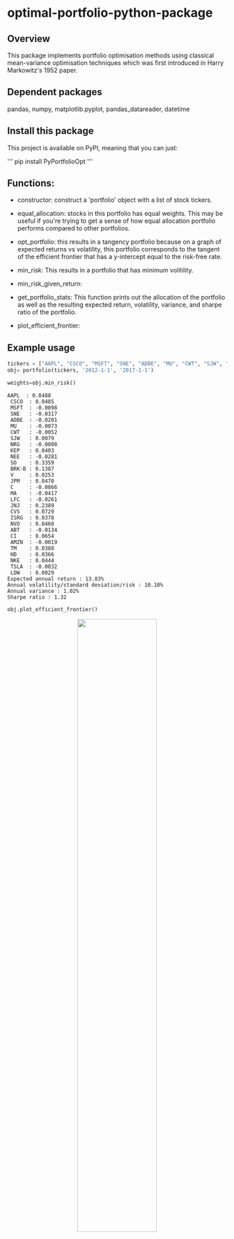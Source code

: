 # optimal-portfolio-python-package

## Overview

This package implements portfolio optimisation methods using classical mean-variance optimisation techniques which was first introduced in Harry Markowitz's 1952 paper.

## Dependent packages

pandas, numpy, matplotlib.pyplot, pandas_datareader, datetime

## Install this package

This project is available on PyPI, meaning that you can just:

'''
pip install PyPortfolioOpt
'''

## Functions:
- constructor: construct a 'portfolio' object with a list of stock tickers. 

- equal_allocation: stocks in this portfolio has equal weights. This may be useful if you're trying to get a sense of how equal allocation portfolio performs compared to other portfolios.

- opt_portfolio: this results in a tangency portfolio because on a graph of expected returns vs volatility, this portfolio corresponds to the tangent of the efficient frontier that has a y-intercept equal to the risk-free rate. 

- min_risk: This results in a portfolio that has minimum volitility. 

- min_risk_given_return: 

- get_portfolio_stats: This function prints out the allocation of the portfolio as well as the resulting expected return, volatility, variance, and sharpe ratio of the portfolio.

- plot_efficient_frontier:


## Example usage

```python
tickers = ["AAPL", "CSCO", "MSFT", "SNE", "ADBE", "MU", "CWT", "SJW", "NRG", "KEP", "NEE", "SO", "BRK-B", "V", "JPM", "C", "MA", "LFC", "JNJ", "CVS", "ISRG", "NVO", "ABT", "CI", "AMZN", "TM", "HD", "NKE", "TSLA", "LOW"]
obj= portfolio(tickers, '2012-1-1', '2017-1-1')
```

```python
weights=obj.min_risk()
```

```text
AAPL  : 0.0488
 CSCO  : 0.0485
 MSFT  : -0.0098
 SNE   : -0.0317
 ADBE  : -0.0201
 MU    : -0.0073
 CWT   : -0.0052
 SJW   : 0.0079
 NRG   : -0.0008
 KEP   : 0.0403
 NEE   : -0.0281
 SO    : 0.3359
 BRK-B : 0.1387
 V     : 0.0253
 JPM   : 0.0470
 C     : -0.0866
 MA    : -0.0417
 LFC   : -0.0261
 JNJ   : 0.2389
 CVS   : 0.0729
 ISRG  : 0.0378
 NVO   : 0.0460
 ABT   : -0.0134
 CI    : 0.0654
 AMZN  : -0.0019
 TM    : 0.0388
 HD    : 0.0366
 NKE   : 0.0444
 TSLA  : -0.0032
 LOW   : 0.0029
Expected annual return : 13.83%
Annual volatility/standard deviation/risk : 10.10%
Annual variance : 1.02%
Sharpe ratio : 1.32
```

```python
obj.plot_efficient_frontier()
```
<center>
<img src="https://github.com/robertmartin8/PyPortfolioOpt/blob/master/media/efficient_frontier_white.png" style="width:60%;"/>
</center>
